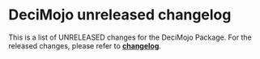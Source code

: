 # DeciMojo unreleased changelog

This is a list of UNRELEASED changes for the DeciMojo Package. For the released changes, please refer to **[changelog](https://zhuyuhao.com/decimojo/docs/changelog.html)**.
